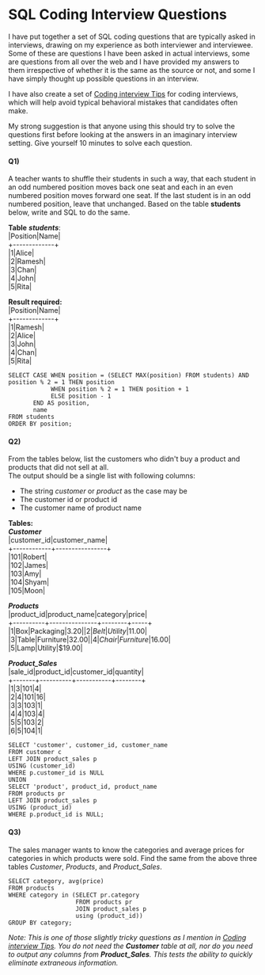 # SQL Coding Interview Questions

I have put together a set of SQL coding questions that are typically asked in interviews, drawing on my experience as both interviewer and interviewee. Some of these are questions I have been asked in actual interviews, some are questions from all over the web and I have provided my answers to them irrespective of whether it is the same as the source or not, and some I have simply thought up possible questions in an interview.

I have also create a set of [Coding interview Tips](https://github.com/arindamsinha12/interview_questions/blob/main/coding_interview_tips.md) for coding interviews, which will help avoid typical behavioral mistakes that candidates often make.

My strong suggestion is that anyone using this should try to solve the questions first before looking at the answers in an imaginary interview setting. Give yourself 10 minutes to solve each question.

#### Q1)

A teacher wants to shuffle their students in such a way, that each student in an odd numbered position moves back one seat and each in an even numbered position moves forward one seat. If the last student is in an odd numbered position, leave that unchanged. Based on the table **students** below, write and SQL to do the same.

**Table** ***students***:  
|Position|Name|  
+-------------+  
|1|Alice|  
|2|Ramesh|  
|3|Chan|  
|4|John|  
|5|Rita|  

**Result required:**  
|Position|Name|  
+-------------+  
|1|Ramesh|  
|2|Alice|  
|3|John|  
|4|Chan|  
|5|Rita|  

```
SELECT CASE WHEN position = (SELECT MAX(position) FROM students) AND position % 2 = 1 THEN position
            WHEN position % 2 = 1 THEN position + 1
            ELSE position - 1
       END AS position,
       name
FROM students
ORDER BY position;
```

#### Q2)

From the tables below, list the customers who didn't buy a product and products that did not sell at all.  
The output should be a single list with following columns:  
- The string *customer* or *product* as the case may be  
- The customer id or product id  
- The customer name of product name

**Tables:**  
***Customer***  
|customer_id|customer_name|  
+------------+----------------+  
|101|Robert|  
|102|James|  
|103|Amy|  
|104|Shyam|  
|105|Moon|

***Products***  
|product_id|product_name|category|price|  
+----------+---------------+--------+-----+  
|1|Box|Packaging|$3.20|  
|2|Belt|Utility|$11.00|  
|3|Table|Furniture|$32.00|  
|4|Chair|Furniture|$16.00|  
|5|Lamp|Utility|$19.00|

***Product_Sales***  
|sale_id|product_id|customer_id|quantity|  
+-------+----------+-----------+--------+  
|1|3|101|4|  
|2|4|101|16|  
|3|3|103|1|  
|4|4|103|4|  
|5|5|103|2|  
|6|5|104|1|

```
SELECT 'customer', customer_id, customer_name
FROM customer c
LEFT JOIN product_sales p
USING (customer_id)
WHERE p.customer_id is NULL
UNION
SELECT 'product', product_id, product_name
FROM products pr
LEFT JOIN product_sales p
USING (product_id)
WHERE p.product_id is NULL;
```

#### Q3)

The sales manager wants to know the categories and average prices for categories in which products were sold. Find the same from the above three tables *Customer*, *Products*, and *Product_Sales*.

```
SELECT category, avg(price)
FROM products
WHERE category in (SELECT pr.category
                   FROM products pr
                   JOIN product_sales p
                   using (product_id))
GROUP BY category;
```

*Note: This is one of those slightly tricky questions as I mention in [Coding interview Tips](https://github.com/arindamsinha12/interview_questions/blob/main/coding_interview_tips.md). You do not need the ***Customer*** table at all, nor do you need to output any columns from ***Product_Sales***. This tests the ability to quickly eliminate extraneous information.*
